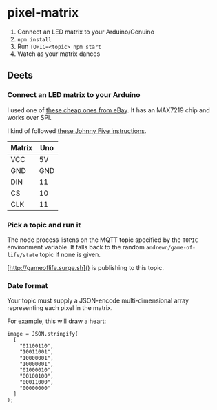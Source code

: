 pixel-matrix
===

1. Connect an LED matrix to your Arduino/Genuino
2. `npm install`
3. Run `TOPIC=<topic> npm start`
4. Watch as your matrix dances

## Deets

### Connect an LED matrix to your Arduino

I used one of [these cheap ones from eBay](http://www.ebay.co.uk/itm/141777360808). It has an MAX7219 chip and works over SPI.

I kind of followed [these Johnny Five instructions](http://johnny-five.io/examples/led-matrix/).

|  Matrix | Uno   |
|---------|-------|
|  VCC    |  5V   |
|  GND    |  GND  |
|  DIN    |  11   |
|  CS     |  10   |
|  CLK    |  11   |

### Pick a topic and run it

The node process listens on the MQTT topic specified by the `TOPIC` environment variable. It falls back to the random `andrewn/game-of-life/state` topic if none is given.

[http://gameoflife.surge.sh]() is publishing to this topic.

### Date format

Your topic must supply a JSON-encode multi-dimensional array representing each pixel in the matrix.

For example, this will draw a heart:

    image = JSON.stringify(
      [
        "01100110",
        "10011001",
        "10000001",
        "10000001",
        "01000010",
        "00100100",
        "00011000",
        "00000000"
      ]
    );
